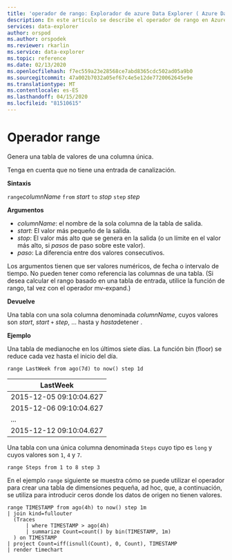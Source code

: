 ```yaml
---
title: 'operador de rango: Explorador de azure Data Explorer ( Azure Data Explorer) Microsoft Docs'
description: En este artículo se describe el operador de rango en Azure Data Explorer.
services: data-explorer
author: orspod
ms.author: orspodek
ms.reviewer: rkarlin
ms.service: data-explorer
ms.topic: reference
ms.date: 02/13/2020
ms.openlocfilehash: f7ec559a23e28568ce7abd8365cdc502ad05a9b0
ms.sourcegitcommit: 47a002b7032a05ef67c4e5e12de7720062645e9e
ms.translationtype: MT
ms.contentlocale: es-ES
ms.lasthandoff: 04/15/2020
ms.locfileid: "81510615"
---
```

# <a name="range-operator"></a>Operador range

Genera una tabla de valores de una columna única.

Tenga en cuenta que no tiene una entrada de canalización. 

**Sintaxis**

`range`*columnName* `from` *start* `to` *stop* `step` *step*

**Argumentos**

* *columnName*: el nombre de la sola columna de la tabla de salida.
* *start*: El valor más pequeño de la salida.
* *stop*: El valor más alto que se genera en la salida (o un límite en el valor más alto, si *pasos* de paso sobre este valor).
* *paso*: La diferencia entre dos valores consecutivos. 

Los argumentos tienen que ser valores numéricos, de fecha o intervalo de tiempo. No pueden tener como referencia las columnas de una tabla. (Si desea calcular el rango basado en una tabla de entrada, utilice la función de rango, tal vez con el operador mv-expand.) 

**Devuelve**

Una tabla con una sola columna denominada *columnName*, cuyos valores son *start*, *start* `+` *step*, ... hasta y *hasta*detener .

**Ejemplo**  

Una tabla de medianoche en los últimos siete días. La función bin (floor) se reduce cada vez hasta el inicio del día.

```kusto
range LastWeek from ago(7d) to now() step 1d
```

|LastWeek|
|---|
|2015-12-05 09:10:04.627|
|2015-12-06 09:10:04.627|
|...|
|2015-12-12 09:10:04.627|


Una tabla con una única columna denominada `Steps` cuyo tipo es `long` y cuyos valores son `1`, `4` y `7`.

```kusto
range Steps from 1 to 8 step 3
```

En el ejemplo `range` siguiente se muestra cómo se puede utilizar el operador para crear una tabla de dimensiones pequeña, ad hoc, que, a continuación, se utiliza para introducir ceros donde los datos de origen no tienen valores.

```kusto
range TIMESTAMP from ago(4h) to now() step 1m
| join kind=fullouter
  (Traces
      | where TIMESTAMP > ago(4h)
      | summarize Count=count() by bin(TIMESTAMP, 1m)
  ) on TIMESTAMP
| project Count=iff(isnull(Count), 0, Count), TIMESTAMP
| render timechart  
```
